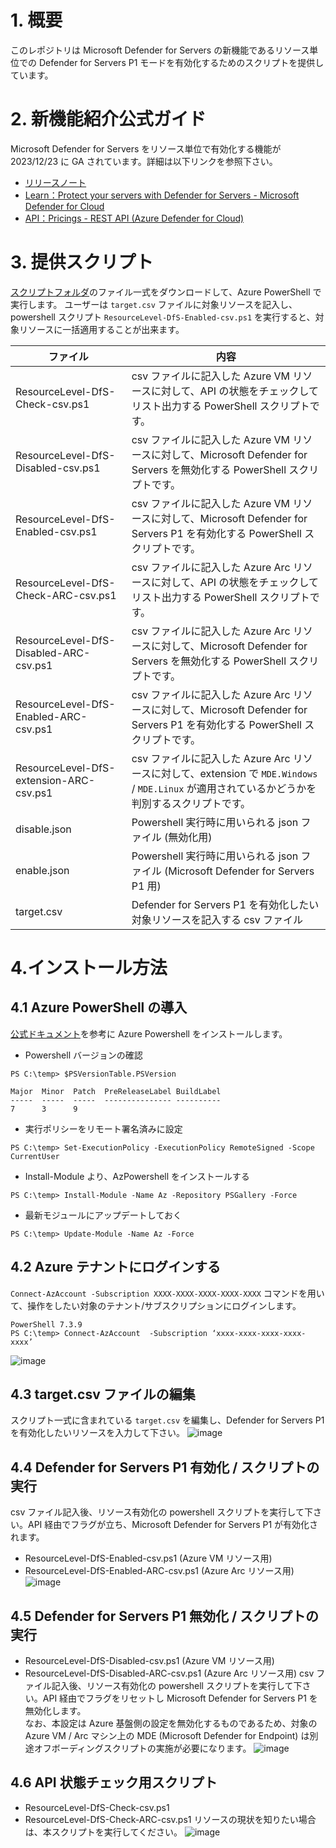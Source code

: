 # 1. 概要
このレポジトリは Microsoft Defender for Servers の新機能であるリソース単位での Defender for Servers P1 モードを有効化するためのスクリプトを提供しています。

# 2. 新機能紹介公式ガイド
Microsoft Defender for Servers をリソース単位で有効化する機能が 2023/12/23 に GA されています。詳細は以下リンクを参照下さい。

- [リリースノート](https://learn.microsoft.com/en-us/azure/defender-for-cloud/release-notes#defender-for-servers-at-the-resource-level-available-as-ga)
- [Learn：Protect your servers with Defender for Servers - Microsoft Defender for Cloud](https://learn.microsoft.com/en-us/azure/defender-for-cloud/tutorial-enable-servers-plan#enable-the-plan-at-the-resource-level)
- [API：Pricings - REST API (Azure Defender for Cloud)](https://learn.microsoft.com/en-us/rest/api/defenderforcloud/pricings?view=rest-defenderforcloud-2024-01-01)

# 3. 提供スクリプト
[スクリプトフォルダ](https://github.com/hisashin0728/EnableDefenderForServersByResourceLevelByCSV/tree/main/Scripts)のファイル一式をダウンロードして、Azure PowerShell で実行します。
ユーザーは ``target.csv`` ファイルに対象リソースを記入し、powershell スクリプト ``ResourceLevel-DfS-Enabled-csv.ps1`` を実行すると、対象リソースに一括適用することが出来ます。

| ファイル  |  内容  |
| ---- | ---- |
| ResourceLevel-DfS-Check-csv.ps1  | csv ファイルに記入した Azure VM リソースに対して、API の状態をチェックしてリスト出力する PowerShell スクリプトです。|
| ResourceLevel-DfS-Disabled-csv.ps1 | csv ファイルに記入した Azure VM リソースに対して、Microsoft Defender for Servers を無効化する PowerShell スクリプトです。|
| ResourceLevel-DfS-Enabled-csv.ps1 | csv ファイルに記入した Azure VM リソースに対して、Microsoft Defender for Servers P1 を有効化する PowerShell スクリプトです。|
| ResourceLevel-DfS-Check-ARC-csv.ps1  | csv ファイルに記入した Azure Arc リソースに対して、API の状態をチェックしてリスト出力する PowerShell スクリプトです。|
| ResourceLevel-DfS-Disabled-ARC-csv.ps1 | csv ファイルに記入した Azure Arc リソースに対して、Microsoft Defender for Servers を無効化する PowerShell スクリプトです。|
| ResourceLevel-DfS-Enabled-ARC-csv.ps1 | csv ファイルに記入した Azure Arc リソースに対して、Microsoft Defender for Servers P1 を有効化する PowerShell スクリプトです。|
| ResourceLevel-DfS-extension-ARC-csv.ps1 | csv ファイルに記入した Azure Arc リソースに対して、extension で ``MDE.Windows`` / ``MDE.Linux`` が適用されているかどうかを判別するスクリプトです。|
| disable.json | Powershell 実行時に用いられる json ファイル (無効化用) |
| enable.json | Powershell 実行時に用いられる json ファイル (Microsoft Defender for Servers P1 用) |
| target.csv | Defender for Servers P1 を有効化したい対象リソースを記入する csv ファイル |

# 4.インストール方法
## 4.1 Azure PowerShell の導入
[公式ドキュメント](https://learn.microsoft.com/ja-jp/powershell/azure/install-azps-windows?view=azps-10.4.1&tabs=powershell&pivots=windows-psgallery)を参考に Azure Powershell をインストールします。
- Powershell バージョンの確認
```
PS C:\temp> $PSVersionTable.PSVersion

Major  Minor  Patch  PreReleaseLabel BuildLabel
-----  -----  -----  --------------- ----------
7      3      9
```
- 実行ポリシーをリモート署名済みに設定
```
PS C:\temp> Set-ExecutionPolicy -ExecutionPolicy RemoteSigned -Scope CurrentUser
```
- Install-Module より、AzPowershell をインストールする
```
PS C:\temp> Install-Module -Name Az -Repository PSGallery -Force
```
- 最新モジュールにアップデートしておく
```
PS C:\temp> Update-Module -Name Az -Force
```

## 4.2 Azure テナントにログインする
``Connect-AzAccount -Subscription XXXX-XXXX-XXXX-XXXX-XXXX`` コマンドを用いて、操作をしたい対象のテナント/サブスクリプションにログインします。
```
PowerShell 7.3.9
PS C:\temp> Connect-AzAccount  -Subscription ‘xxxx-xxxx-xxxx-xxxx-xxxx’
```
![image](https://github.com/hisashin0728/EnableDefenderForServersByResourceLevelByCSV/assets/55295601/09599e19-45ec-4f8e-a965-ca26b6e82e5c)

## 4.3 target.csv ファイルの編集
スクリプト一式に含まれている ``target.csv`` を編集し、Defender for Servers P1 を有効化したいリソースを入力して下さい。
![image](https://github.com/hisashin0728/EnableDefenderForServersByResourceLevelByCSV/assets/55295601/0020b9d2-f765-4ebe-ad8a-3178a8a58f51)

## 4.4 Defender for Servers P1 有効化 / スクリプトの実行
csv ファイル記入後、リソース有効化の powershell スクリプトを実行して下さい。API 経由でフラグが立ち、Microsoft Defender for Servers P1 が有効化されます。
- ResourceLevel-DfS-Enabled-csv.ps1 (Azure VM リソース用)
- ResourceLevel-DfS-Enabled-ARC-csv.ps1 (Azure Arc リソース用)
![image](https://github.com/hisashin0728/EnableDefenderForServersByResourceLevelByCSV/assets/55295601/88eee626-217a-4a0d-ad95-18cab00186d8)

## 4.5 Defender for Servers P1 無効化 / スクリプトの実行
- ResourceLevel-DfS-Disabled-csv.ps1 (Azure VM リソース用)
- ResourceLevel-DfS-Disabled-ARC-csv.ps1 (Azure Arc リソース用)
csv ファイル記入後、リソース有効化の powershell スクリプトを実行して下さい。API 経由でフラグをリセットし Microsoft Defender for Servers P1 を無効化します。<BR>
なお、本設定は Azure 基盤側の設定を無効化するものであるため、対象の Azure VM / Arc マシン上の MDE (Microsoft Defender for Endpoint) は別途オフボーディングスクリプトの実施が必要になります。
![image](https://github.com/hisashin0728/EnableDefenderForServersByResourceLevelByCSV/assets/55295601/43a7f0f4-1031-414a-b0e8-fc8837552f65)

## 4.6 API 状態チェック用スクリプト
- ResourceLevel-DfS-Check-csv.ps1
- ResourceLevel-DfS-Check-ARC-csv.ps1
リソースの現状を知りたい場合は、本スクリプトを実行してください。
![image](https://github.com/hisashin0728/EnableDefenderForServersByResourceLevelByCSV/assets/55295601/30e9191e-035a-4165-b7f2-1270a9b27045)



